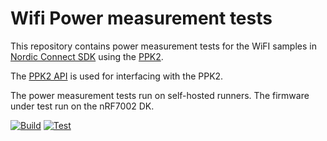 # Wifi Power measurement tests

This repository contains power measurement tests for the WiFI samples in [Nordic Connect SDK](www.github.com/nrfconnect/sdk-nrf) using the [PPK2](https://www.nordicsemi.com/Products/Development-hardware/Power-Profiler-Kit-2).

The [PPK2 API](https://github.com/IRNAS/ppk2-api-python) is used for interfacing with the PPK2.

The power measurement tests run on self-hosted runners. The firmware under test run on the nRF7002 DK.


[![Build](https://github.com/balaji-nordic/wifi-power-meas-test/actions/workflows/build.yml/badge.svg)](https://github.com/balaji-nordic/wifi-power-meas-test/actions/workflows/build.yml)
[![Test](https://github.com/balaji-nordic/wifi-power-meas-test/actions/workflows/test.yml/badge.svg)](https://github.com/balaji-nordic/wifi-power-meas-test/actions/workflows/test.yml)